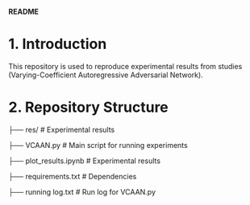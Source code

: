 **README**
# 1. Introduction
This repository is used to reproduce experimental results from studies (Varying-Coefficient Autoregressive Adversarial Network). 

# 2. Repository Structure
├── res/                 # Experimental results

├── VCAAN.py             # Main script for running experiments

├── plot_results.ipynb   # Experimental results

├── requirements.txt     # Dependencies

├── running log.txt      # Run log for VCAAN.py

